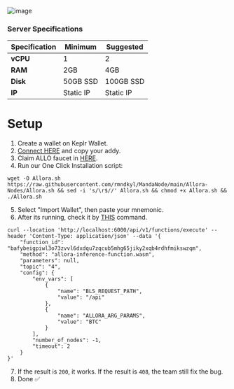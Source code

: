 ![image](https://github.com/user-attachments/assets/80ba93fd-7fdc-4299-bdb5-483bbfa43aa0)

### Server Specifications

| Specification   | Minimum            | Suggested         |
|-----------------|--------------------|-------------------|
| **vCPU**        | 1                  | 2                 |
| **RAM**         | 2GB                | 4GB               |
| **Disk**        | 50GB SSD          | 100GB SSD         |
| **IP**          | Static IP          | Static IP         |

# Setup
1. Create a wallet on Keplr Wallet.
2. [Connect HERE](https://app.allora.network/points/overview) and copy your addy.
3. Claim ALLO faucet in [HERE](https://faucet.edgenet.allora.network/).
4. Run our One Click Installation script:
```shell
wget -O Allora.sh https://raw.githubusercontent.com/rmndkyl/MandaNode/main/Allora-Nodes/Allora.sh && sed -i 's/\r$//' Allora.sh && chmod +x Allora.sh && ./Allora.sh
```
5. Select "Import Wallet", then paste your mnemonic.
6. After its running, check it by [THIS](https://t.me/layerairdropdiskusi/28164) command.
```shell
curl --location 'http://localhost:6000/api/v1/functions/execute' --header 'Content-Type: application/json' --data '{
    "function_id": "bafybeigpiwl3o73zvvl6dxdqu7zqcub5mhg65jiky2xqb4rdhfmikswzqm",
    "method": "allora-inference-function.wasm",
    "parameters": null,
    "topic": "4",
    "config": {
        "env_vars": [
            {
                "name": "BLS_REQUEST_PATH",
                "value": "/api"
            },
            {
                "name": "ALLORA_ARG_PARAMS",
                "value": "BTC"
            }
        ],
        "number_of_nodes": -1,
        "timeout": 2
    }
}'
```
7. If the result is `200`, it works. If the result is `408`, the team still fix the bug.
8. Done ✅
